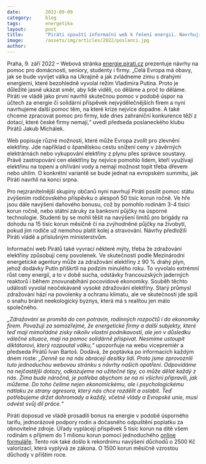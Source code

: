 ```yaml
---
date:         2022-09-09
category:     blog
tags:         energetika
layout:       post
title:        "Piráti spouští informační web k řešení energií. Navrhují další pomoc lidem v boji s drahou elektřinou"
image:        /assets/img/articles/2022/poslanci.jpg
author:       
---
```



 
Praha, 9. září 2022 – Webová stránka [energie.pirati.cz](https://energie.pirati.cz/) prezentuje návrhy na pomoc pro domácnosti, seniory, studenty i firmy. „Celá Evropa má obavy, jak se bude vyvíjet válka na Ukrajině a jak zvládneme zimu s drahými energiemi, které bezohledně vyvolal režim Vladimira Putina. Proto je důležité jasně ukázat směr, aby lidé viděli, co děláme a proč to děláme. Piráti ve vládě jako první navrhli skutečnou pomoc v podobě úspor na účtech za energie či solidární příspěvek nejvýdělečnějších firem a nyní navrhujeme další pomoc těm, na které krize nejvíce dopadne. A také chceme zpracovat pomoc pro firmy, kde dnes zahraniční konkurence těží z dotací, které české firmy nemají,“ uvedl předseda poslaneckého klubu Pirátů Jakub Michálek. 

Web popisuje různé možnosti, které může Evropa zvolit pro zlevnění elektřiny. Jde například o španělskou cestu snížení ceny v závěrných elektrárnách nebo vykupování elektřiny z plynu přes správce soustavy. Právě zastropování cen elektřiny by nejvíce pomohlo lidem, kteří využívají elektřinu na topení a ohřívání vody a nemají možnost topit třeba dřevem nebo uhlím. O konkrétní variantě se bude jednat na evropském summitu, jak Piráti navrhli na konci srpna.

Pro nejzranitelnější skupiny občanů nyní navrhují Piráti posílit pomoc státu zvýšením rodičovského příspěvku o alespoň 50 tisíc korun ročně. Ve hře jsou dále navýšení daňového bonusu, což by pomohlo rodinám 3-4 tisíci korun ročně, nebo státní záruky za bankovní půjčky na úsporné technologie. Studenti by se mohli těšit na navýšení limitů pro brigády na dohodu na 15 tisíc korun měsíčně či na zvýhodněné půjčky na živobytí, pokud jim rodiče už nemohou platit kolej a stravování. Návrhy předložili Piráti vládě a příslušným ministerstvům.

Informační web Pirátů také vyvrací některé mýty, třeba že zdražování elektřiny způsobují ceny povolenek. Ve skutečnosti podle Mezinárodní energetické agentury může za zdražování elektřiny z 90 % drahý plyn, jehož dodávky Putin přiškrtil na podzim minulého roku. To vyvolalo extrémní růst ceny energií, a to v době sucha, odstávky francouzských jaderných reaktorů i během znovunabíhání pocovidové ekonomiky. Souběh těchto událostí vyvolal neočekávaně vysoké zdražování elektřiny. Starý průmysl zdražování hází na povolenky a ochranu klimatu, ale ve skutečnosti jde spíš o snahu bránit neekologický byznys, která má s realitou jen málo společného.

*„Zdražování se promítá do cen potravin, rodinných rozpočtů i do ekonomiky firem. Považuji za samozřejmé, že energetické firmy a další subjekty, které teď mají mimořádné zisky nikoliv vlastní podnikavostí, ale jen v důsledku válečné situace, mají na pomoc solidárně přispívat. Nesmíme ustoupit diktátorovi, který rozpoutal válku,“* upozorňuje na webu vicepremiér a předseda Pirátů Ivan Bartoš. Dodává, že poptávka po informacích každým dnem roste: *„Denně se na nás obracejí desítky lidí. Proto jsme zprovoznili tuto jednoduchou webovou stránku s návrhy našich opatření. Odpovídáme na nejčastější dotazy, odkazujeme na užitečné tipy, co může dělat každý z nás. Zima bude náročná, je potřeba abychom se na ni všichni připravili, jak můžeme. Do toho čelíme nejen ekonomickému, ale i psychologickému nátlaku ze strany agresora, který nás chce rozdělit a oslabit. Teď potřebujeme držet dohromady a každý, včetně vlády a Evropské unie, musí odvést svůj díl práce.“*
 
Piráti doposud ve vládě prosadili bonus na energie v podobě úsporného tarifu, jednorázové podpory rodin a dočasného odpuštění poplatku za obnovitelné zdroje. Úřady vyplácejí příspěvek 5 tisíc korun na dítě všem rodinám s příjmem do 1 milionu korun pomocí jednoduchého [online formuláře](https://www.mpsv.cz/jednorazovy-prispevek-na-dite). Tento rok také došlo k rekordnímu navýšení důchodů o 2500 Kč valorizací, která vyplývá ze zákona. O 1500 korun měsíčně vzrostou důchody v příštím roce.



